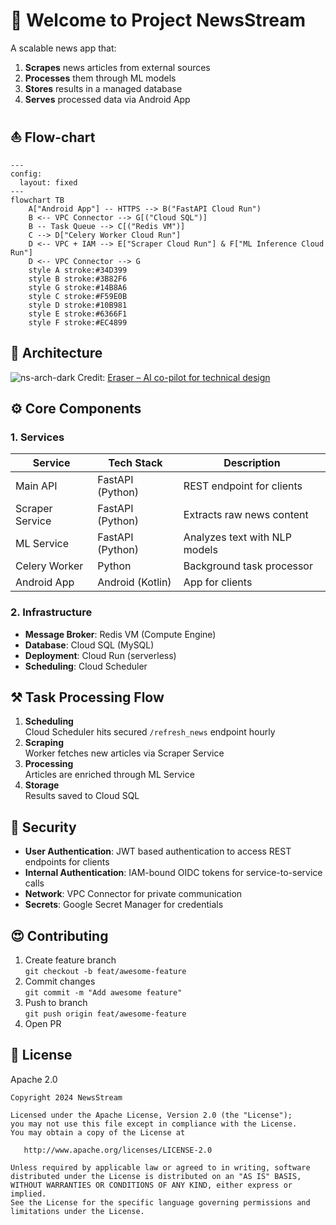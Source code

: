 # 👋 Welcome to Project NewsStream

A scalable news app that:
1. **Scrapes** news articles from external sources
2. **Processes** them through ML models
3. **Stores** results in a managed database
4. **Serves** processed data via Android App

## ⛵ Flow-chart
```mermaid
---
config:
  layout: fixed
---
flowchart TB
    A["Android App"] -- HTTPS --> B("FastAPI Cloud Run")
    B <-- VPC Connector --> G[("Cloud SQL")]
    B -- Task Queue --> C[("Redis VM")]
    C --> D["Celery Worker Cloud Run"]
    D <-- VPC + IAM --> E["Scraper Cloud Run"] & F["ML Inference Cloud Run"]
    D <-- VPC Connector --> G
    style A stroke:#34D399
    style B stroke:#3B82F6
    style G stroke:#14B8A6
    style C stroke:#F59E0B
    style D stroke:#10B981
    style E stroke:#6366F1
    style F stroke:#EC4899
```

## 🤖 Architecture
![ns-arch-dark](https://github.com/user-attachments/assets/f13b5a18-864e-4c47-916e-f759a1a6931e)
Credit: [Eraser – AI co-pilot for technical design](https://app.eraser.io/)


## ⚙️ Core Components

### 1. Services
| Service           | Tech Stack      | Description                          |
|-------------------|-----------------|--------------------------------------|
| Main API          | FastAPI (Python)| REST endpoint for clients             |
| Scraper Service   | FastAPI (Python)| Extracts raw news content             |
| ML Service        | FastAPI (Python)| Analyzes text with NLP models         |
| Celery Worker     | Python          | Background task processor            |
| Android App       | Android (Kotlin) | App for clients                      |

### 2. Infrastructure
- **Message Broker**: Redis VM (Compute Engine)
- **Database**: Cloud SQL (MySQL)
- **Deployment**: Cloud Run (serverless)
- **Scheduling**: Cloud Scheduler

## ⚒️ Task Processing Flow
1. **Scheduling**  
   Cloud Scheduler hits secured `/refresh_news` endpoint hourly
2. **Scraping**  
   Worker fetches new articles via Scraper Service
3. **Processing**  
   Articles are enriched through ML Service
4. **Storage**  
   Results saved to Cloud SQL

## 🔐 Security
- **User Authentication**: JWT based authentication to access REST endpoints for clients
- **Internal Authentication**: IAM-bound OIDC tokens for service-to-service calls
- **Network**: VPC Connector for private communication
- **Secrets**: Google Secret Manager for credentials

## 😍 Contributing
1. Create feature branch  
   `git checkout -b feat/awesome-feature`
2. Commit changes  
   `git commit -m "Add awesome feature"`
3. Push to branch  
   `git push origin feat/awesome-feature`
4. Open PR

## 📄 License
Apache 2.0
```
Copyright 2024 NewsStream

Licensed under the Apache License, Version 2.0 (the "License");
you may not use this file except in compliance with the License.
You may obtain a copy of the License at

   http://www.apache.org/licenses/LICENSE-2.0

Unless required by applicable law or agreed to in writing, software
distributed under the License is distributed on an "AS IS" BASIS,
WITHOUT WARRANTIES OR CONDITIONS OF ANY KIND, either express or implied.
See the License for the specific language governing permissions and
limitations under the License.
```
